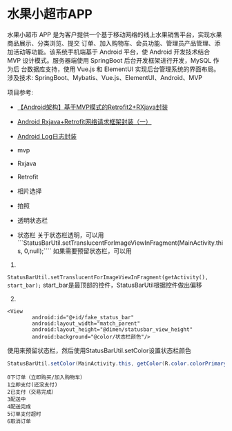 # 水果小超市APP
水果小超市 APP 是为客户提供一个基于移动网络的线上水果销售平台，实现水果商品展示、分类浏览、提交 订单、加入购物车、会员功能、管理员产品管理、添加活动等功能。该系统手机端基于 Android 平台，使 Android 开发技术结合 MVP 设计模式。服务器端使用 SpringBoot 后台开发框架进行开发，MySQL 作为后 台数据库支持，使用 Vue.js 和 ElementUI 实现后台管理系统的界面布局。
涉及技术: SpringBoot、Mybatis、Vue.js、ElementUI、Android、MVP

项目参考:
- [【Android架构】基于MVP模式的Retrofit2+RXjava封装](https://yq.aliyun.com/articles/620836)
- [Android Rxjava+Retrofit网络请求框架封装（一）](https://blog.csdn.net/cs_lwb/article/details/82016997)
- [Android Log日志封装](https://blog.csdn.net/cs_lwb/article/details/82823536)

- mvp
- Rxjava
- Retrofit
- 相片选择
- 拍照
- 透明状态栏


- 状态栏
关于状态栏透明，可以用```StatusBarUtil.setTranslucentForImageViewInFragment(MainActivity.this, 0,null);````
如果需要预留状态栏，可以用
1.
```StatusBarUtil.setTranslucentForImageViewInFragment(getActivity(), start_bar);```
start_bar是最顶部的控件，StatusBarUtil根据控件做出偏移

2.
```
<View
        android:id="@+id/fake_status_bar"
        android:layout_width="match_parent"
        android:layout_height="@dimen/statusbar_view_height"
        android:background="@color/状态栏颜色"/>
```
使用<View/>来预留状态栏，然后使用StatusBarUtil.setColor设置状态栏颜色
```java
StatusBarUtil.setColor(MainActivity.this, getColor(R.color.colorPrimary), 0);
```

```
0下订单（立即购买/加入购物车）
1立即支付(还没支付)
2已支付（交易完成）
3配送中
4配送完成
5订单支付超时
6取消订单
```
